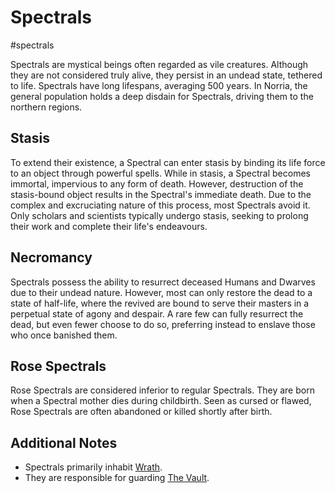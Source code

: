 # Spectrals
#spectrals

Spectrals are mystical beings often regarded as vile creatures. Although they are not considered truly alive, they persist in an undead state, tethered to life. Spectrals have long lifespans, averaging 500 years. In Norria, the general population holds a deep disdain for Spectrals, driving them to the northern regions.

## Stasis

To extend their existence, a Spectral can enter stasis by binding its life force to an object through powerful spells. While in stasis, a Spectral becomes immortal, impervious to any form of death. However, destruction of the stasis-bound object results in the Spectral's immediate death. Due to the complex and excruciating nature of this process, most Spectrals avoid it. Only scholars and scientists typically undergo stasis, seeking to prolong their work and complete their life's endeavours.

## Necromancy

Spectrals possess the ability to resurrect deceased Humans and Dwarves due to their undead nature. However, most can only restore the dead to a state of half-life, where the revived are bound to serve their masters in a perpetual state of agony and despair. A rare few can fully resurrect the dead, but even fewer choose to do so, preferring instead to enslave those who once banished them.

## Rose Spectrals

Rose Spectrals are considered inferior to regular Spectrals. They are born when a Spectral mother dies during childbirth. Seen as cursed or flawed, Rose Spectrals are often abandoned or killed shortly after birth.

## Additional Notes

- Spectrals primarily inhabit [Wrath](Wrath.md).
- They are responsible for guarding [The Vault](The%20Vault.md).
